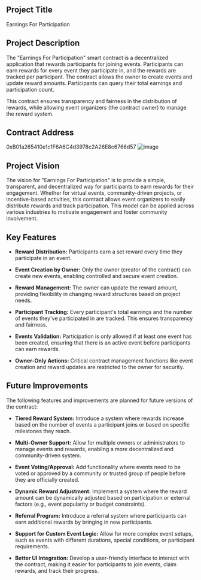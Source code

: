 ## Project Title
Earnings For Participation

## Project Description
The "Earnings For Participation" smart contract is a decentralized application that rewards participants for joining events. Participants can earn rewards for every event they participate in, and the rewards are tracked per participant. The contract allows the owner to create events and update reward amounts. Participants can query their total earnings and participation count.

This contract ensures transparency and fairness in the distribution of rewards, while allowing event organizers (the contract owner) to manage the reward system.

## Contract Address
0xB01a265410e1c1F6A6C4d3978c2A26E8c6766d57
![image](https://github.com/user-attachments/assets/08f290a2-742a-4353-9cf7-8c7132fda502)


## Project Vision
The vision for "Earnings For Participation" is to provide a simple, transparent, and decentralized way for participants to earn rewards for their engagement. Whether for virtual events, community-driven projects, or incentive-based activities, this contract allows event organizers to easily distribute rewards and track participation. This model can be applied across various industries to motivate engagement and foster community involvement.

## Key Features

- **Reward Distribution:** Participants earn a set reward every time they participate in an event.
  
- **Event Creation by Owner:** Only the owner (creator of the contract) can create new events, enabling controlled and secure event creation.

- **Reward Management:** The owner can update the reward amount, providing flexibility in changing reward structures based on project needs.

- **Participant Tracking:** Every participant's total earnings and the number of events they've participated in are tracked. This ensures transparency and fairness.

- **Events Validation:** Participation is only allowed if at least one event has been created, ensuring that there is an active event before participants can earn rewards.

- **Owner-Only Actions:** Critical contract management functions like event creation and reward updates are restricted to the owner for security.


## Future Improvements
The following features and improvements are planned for future versions of the contract:

- **Tiered Reward System:** Introduce a system where rewards increase based on the number of events a participant joins or based on specific milestones they reach.
  
- **Multi-Owner Support:** Allow for multiple owners or administrators to manage events and rewards, enabling a more decentralized and community-driven system.

- **Event Voting/Approval:** Add functionality where events need to be voted or approved by a community or trusted group of people before they are officially created.

- **Dynamic Reward Adjustment:** Implement a system where the reward amount can be dynamically adjusted based on participation or external factors (e.g., event popularity or budget constraints).

- **Referral Program:** Introduce a referral system where participants can earn additional rewards by bringing in new participants.

- **Support for Custom Event Logic:** Allow for more complex event setups, such as events with different durations, special conditions, or participant requirements.

- **Better UI Integration:** Develop a user-friendly interface to interact with the contract, making it easier for participants to join events, claim rewards, and track their progress.
